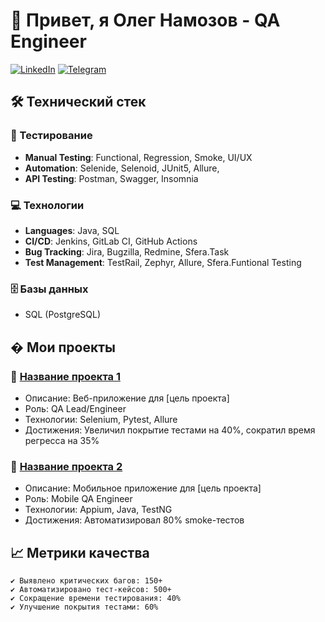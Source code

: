 # 👋 Привет, я Олег Намозов - QA Engineer

[![LinkedIn](https://img.shields.io/badge/LinkedIn-0A66C2?style=for-the-badge&logo=linkedin&logoColor=white)](https://linkedin.com/in/oleg-namozov-029363285)
[![Telegram](https://img.shields.io/badge/Telegram-26A5E4?style=for-the-badge&logo=telegram&logoColor=white)](https://t.me/OLejjka1337)
## 🛠 Технический стек

### 🧪 Тестирование
- **Manual Testing**: Functional, Regression, Smoke, UI/UX
- **Automation**: Selenide, Selenoid, JUnit5, Allure,
- **API Testing**: Postman, Swagger, Insomnia

### 💻 Технологии
- **Languages**: Java, SQL
- **CI/CD**: Jenkins, GitLab CI, GitHub Actions
- **Bug Tracking**: Jira, Bugzilla, Redmine, Sfera.Task
- **Test Management**: TestRail, Zephyr, Allure, Sfera.Funtional Testing

### 🗄 Базы данных
- SQL (PostgreSQL)

## � Мои проекты

### 🚀 [Название проекта 1](ссылка)
- Описание: Веб-приложение для [цель проекта]
- Роль: QA Lead/Engineer
- Технологии: Selenium, Pytest, Allure
- Достижения: Увеличил покрытие тестами на 40%, сократил время регресса на 35%

### 📱 [Название проекта 2](ссылка)
- Описание: Мобильное приложение для [цель проекта]
- Роль: Mobile QA Engineer
- Технологии: Appium, Java, TestNG
- Достижения: Автоматизировал 80% smoke-тестов

## 📈 Метрики качества
```text
✔ Выявлено критических багов: 150+
✔ Автоматизировано тест-кейсов: 500+
✔ Сокращение времени тестирования: 40%
✔ Улучшение покрытия тестами: 60%

